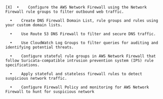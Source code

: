 
    [X]  •    Configure the AWS Network Firewall using the Network Firewall rule groups to filter outbound web traffic.

      •    Create DNS Firewall Domain List, rule groups and rules using your custom domain lists.

      •    Use Route 53 DNS Firewall to filter and secure DNS traffic.

      •    Use CloudWatch Log Groups to filter queries for auditing and identifying potential threats.

      •    Configure stateful rule groups in AWS Network Firewall that follow Suricata-compatible intrusion prevention system (IPS) rule specifications.

      •    Apply stateful and stateless firewall rules to detect suspicious network traffic.

      •    Configure Firewall Policy and monitoring for AWS Network Firewall to hunt for suspicious network
